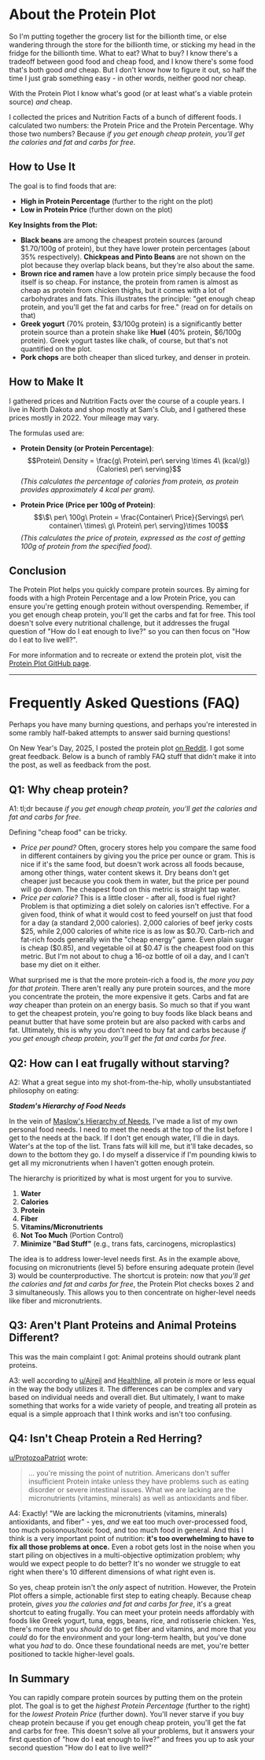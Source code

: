
# About the Protein Plot

So I'm putting together the grocery list for the billionth time, or else wandering through the store for the billionth time,
or sticking my head in the fridge for the billionth time.
What to eat? What to buy?
I know there's a tradeoff between good food and cheap food, and I know there's some food that's both good *and* cheap.
But I don't know how to figure it out, so half the time I just grab something easy - in other words, neither good nor cheap.

With the Protein Plot I know what's good (or at least what's a viable protein source) *and* cheap.

I collected the prices and Nutrition Facts of a bunch of different foods. 
I calculated two numbers: the Protein Price and the Protein Percentage. 
Why those two numbers? Because *if you get enough cheap protein, you'll get the calories and fat and carbs for free*.

## How to Use It

The goal is to find foods that are:
* **High in Protein Percentage** (further to the right on the plot)
* **Low in Protein Price** (further down on the plot)

**Key Insights from the Plot:**

* **Black beans** are among the cheapest protein sources (around $1.70/100g of protein), but they have lower protein percentages (about 35% respectively). **Chickpeas and Pinto Beans** are not shown on the plot because they overlap black beans, but they're also about the same.
* **Brown rice and ramen** have a low protein price simply because the food itself is so cheap. For instance, the protein from ramen is almost as cheap as protein from chicken thighs, but it comes with a lot of carbohydrates and fats. This illustrates the principle: "get enough cheap protein, and you'll get the fat and carbs for free." (read on for details on that)
* **Greek yogurt** (70% protein, $3/100g protein) is a significantly better protein source than a protein shake like **Huel** (40% protein, $6/100g protein). Greek yogurt tastes like chalk, of course, but that's not quantified on the plot.
* **Pork chops** are both cheaper than sliced turkey, and denser in protein.

## How to Make It
I gathered prices and Nutrition Facts over the course of a couple years. I live in North Dakota and shop mostly at Sam's Club, and I gathered these prices mostly in 2022. Your mileage may vary.

The formulas used are:

* **Protein Density (or Protein Percentage)**:
    $$Protein\ Density = \frac{g\ Protein\ per\ serving \times 4\ (kcal/g)}{Calories\ per\ serving}$$
    *(This calculates the percentage of calories from protein, as protein provides approximately 4 kcal per gram).*

* **Protein Price (Price per 100g of Protein)**:
    $$\$\ per\ 100g\ Protein = \frac{Container\ Price}{Servings\ per\ container\ \times\ g\ Protein\ per\ serving}\times 100$$
    *(This calculates the price of protein, expressed as the cost of getting 100g of protein from the specified food).*


## Conclusion

The Protein Plot helps you quickly compare protein sources. By aiming for foods with a high Protein Percentage and a low Protein Price, you can ensure you're getting enough protein without overspending. Remember, if you get enough cheap protein, you'll get the carbs and fat for free. This tool doesn't solve every nutritional challenge, but it addresses the frugal question of "How do I eat enough to live?" so you can then focus on "How do I eat to live well?".

For more information and to recreate or extend the protein plot, visit the [Protein Plot GitHub page](https://github.com/davidstadem/protein-plot).

---

# Frequently Asked Questions (FAQ)


Perhaps you have many burning questions, and perhaps you're interested in some rambly half-baked attempts to answer said burning questions! 

On New Year's Day, 2025, I posted the protein plot [on Reddit](https://www.reddit.com/r/Frugal/comments/1hr3r2t/the_protein_plot_cheap_food_is_basically_cheap/).
I got some great feedback.
Below is a bunch of rambly FAQ stuff that didn't make it into the post, as well as feedback from the post.

## **Q1: Why cheap protein?**
A1: tl;dr because *if you get enough cheap protein, you'll get the calories and fat and carbs for free*.

Defining "cheap food" can be tricky.

- *Price per pound?* Often, grocery stores help you compare the same food in different containers by giving you the price per ounce or gram. This is nice if it's the same food, but doesn't work across all foods because, among other things, water content skews it. Dry beans don't get cheaper just because you cook them in water, but the price per pound will go down. The cheapest food on this metric is straight tap water.
- *Price per calorie?* This is a little closer - after all, food is fuel right? Problem is that optimizing a diet solely on calories isn't effective. For a given food, think of what it would cost to feed yourself on just that food for a day (a standard 2,000 calories). 2,000 calories of beef jerky costs $25, while 2,000 calories of white rice is as low as $0.70. Carb-rich and fat-rich foods generally win the "cheap energy" game. Even plain sugar is cheap ($0.85), and vegetable oil at $0.47 is the cheapest food on this metric. But I'm not about to chug a 16-oz bottle of oil a day, and I can't base my diet on it either.

What surprised me is that the more protein-rich a food is, *the more you pay for that protein*.
There aren't really any pure protein sources, and the more you concentrate the protein, the more expensive it gets.
Carbs and fat are *way* cheaper than protein on an energy basis.
So much so that if you want to get the cheapest protein, you're going to buy foods like black beans and peanut butter that have some protein but are also packed with carbs and fat.
Ultimately, this is why you don't need to buy fat and carbs because *if you get enough cheap protein, you'll get the fat and carbs for free*.

## **Q2: How can I eat frugally without starving?**

A2: What a great segue into my shot-from-the-hip, wholly unsubstantiated philosophy on eating:

***Stadem's Hierarchy of Food Needs***

In the vein of [Maslow's Hierarchy of Needs](https://en.wikipedia.org/wiki/Maslow%27s_hierarchy_of_needs),
I've made a list of my own personal food needs.
I need to meet the needs at the top of the list before I get to the needs at the back.
If I don't get enough water, I'll die in days. Water's at the top of the list.
Trans fats will kill me, but it'll take decades, so down to the bottom they go.
I do myself a disservice if I'm pounding kiwis to get all my micronutrients when I haven't gotten enough protein.


The hierarchy is prioritized by what is most urgent for you to survive. 

1.  **Water**
2.  **Calories**
3.  **Protein**
4.  **Fiber**
5.  **Vitamins/Micronutrients**
6.  **Not Too Much** (Portion Control)
7.  **Minimize "Bad Stuff"** (e.g., trans fats, carcinogens, microplastics)


The idea is to address lower-level needs first. As in the example above, focusing on micronutrients (level 5) before ensuring adequate protein (level 3) would be counterproductive. 
The shortcut is protein: now that *you'll get the calories and fat and carbs for free*, the Protein Plot checks boxes 2 and 3 simultaneously.
This allows you to then concentrate on higher-level needs like fiber and micronutrients.

## Q3: Aren't Plant Proteins and Animal Proteins Different?

This was the main complaint I got: Animal proteins should outrank plant proteins.

A3: well according to [u/Ajreil](https://www.reddit.com/r/Frugal/comments/1hr3r2t/comment/m4veksa/?utm_source=share&utm_medium=web3x&utm_name=web3xcss&utm_term=1&utm_content=share_button) and [Healthline](https://www.healthline.com/nutrition/incomplete-protein), all protein *is* more or less equal in the way the body utilizes it.
The differences can be complex and vary based on individual needs and overall diet.
But ultimately, I want to make something that works for a wide variety of people, and treating all protein as equal is a simple approach that I think works and isn't too confusing.

## Q4: Isn't Cheap Protein a Red Herring?

[u/ProtozoaPatriot](https://www.reddit.com/r/Frugal/comments/1hr3r2t/comment/m4x09g3/?utm_source=share&utm_medium=web3x&utm_name=web3xcss&utm_term=1&utm_content=share_button) wrote:
> ... you're missing the point of nutrition. Americans don't suffer insufficient Protein intake unless they have problems such as eating disorder or severe intestinal issues. What we are lacking are the micronutrients (vitamins, minerals) as well as antioxidants and fiber.


A4: Exactly! "We are lacking the micronutrients (vitamins, minerals) antioxidants, and fiber" - yes, *and* we eat too much over-processed food, too much poisonous/toxic food, and too much food in general. And this I think is a very important point of nutrition: **it's too overwhelming to have to fix all those problems at once.** Even a robot gets lost in the noise when you start piling on objectives in a multi-objective optimization problem; why would we expect people to do better? It's no wonder we struggle to eat right when there's 10 different dimensions of what right even is.

So yes, cheap protein isn't the *only* aspect of nutrition. However, the Protein Plot offers a simple, actionable first step to eating cheaply.
Because cheap protein, *gives you the calories and fat and carbs for free*, it's a great shortcut to eating frugally.
You can meet your protein needs affordably with foods like Greek yogurt, tuna, eggs, beans, rice, and rotisserie chicken.
Yes, there's more that you *should* do to get fiber and vitamins, and more that you *could* do for the environment and your long-term health, but you've done what you *had* to do. 
Once these foundational needs are met, you're better positioned to tackle higher-level goals.

## In Summary

You can rapidly compare protein sources by putting them on the protein plot.
The goal is to get the *highest Protein Percentage* (further to the right) for the *lowest Protein Price* (further down).
You'll never starve if you buy cheap protein because if you get enough cheap protein, you'll get the fat and carbs for free.
This doesn't solve all your problems, but it answers your first question of "how do I eat enough to live?" and frees you up to ask your second question "How do I eat to live well?"

